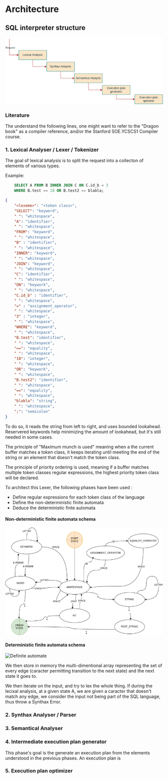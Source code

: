 # Architecture

## SQL interpreter structure
![Interpreter](interpreter.drawio.png)

### Literature

The understand the following lines, one might want to refer to the "Dragon book" as a compiler reference, and/or
the Stanford SOE.YCSCS1 Compiler course.

### 1. Lexical Analyser / Lexer / Tokenizer
 The goal of lexical analysis is to split the request into a collecton of elements of various types.

Example:

```sql
    SELECT A FROM B INNER JOIN C ON C.id_b = 3
    WHERE B.test == 10 OR B.test2 == blabla;
```

```json
{
    "<lexeme>": "<token class>",
    "SELECT": "keyword",
    " ": "whitespace",
    "A": "identifier",
    " ": "whitespace",
    "FROM": "keyword",
    " ": "whitespace",
    "B" : "identifier",
    " ": "whitespace",
    "INNER": "keyword",
    " ": "whitespace",
    "JOIN": "keyword",
    " ": "whitespace",
    "C": "identifier",
    " ": "whitespace",
    "ON": "keywork",
    " ": "whitespace",
    "C.id_b" : "identifier",
    " ": "whitespace",
    "=" : "assignment_operator",
    " ": "whitespace",
    "3" : "integer",
    " ": "whitespace",
    "WHERE": "keyword",
    " ": "whitespace",
    "B.test": "identifier",
    " ": "whitespace",
    "==": "equality",
    " ": "whitespace",
    "10": "integer",
    " ": "whitespace",
    "OR": "keywork",
    " ": "whitespace",
    "B.test2": "identifier",
    " ": "whitespace",
    "==": "equality",
    " ": "whitespace",
    "blabla": "string",
    " ": "whitespace",
    ";": "semicolon"
}
```

To do so, it reads the string from left to right, and uses bounded lookahead. Reservered keywords help minimizing the
amount of lookahead, but it's still needed in some cases.

The principle of "Maximum munch is used" meaning when a the current buffer matches a token class, it keeps iterating
until meeting the end of the string or an element that doesn't match the token class.

The principle of priority ordering is used, meaning if a buffer matches multiple token classes regular expressions,
the highest priority token class will be declared.

To architect this Lexer, the following phases have been used :
- Define regular expressions for each token class of the language
- Define the non-deterministic finite automata
- Deduce the deterministic finte automata

#### **Non-deterministic finite automata schema**
![Non-definite automata](lexer-ndfa.drawio.png)
#### **Deterministic finite automata schema**
![Definite automate](lexer-dfa.drawio.png)

We then store in memory the multi-dimentional array representing the set
of every edge (caracter permitting transition to the next state) and the next
state it goes to.

We then iterate on the input, and try to lex the whole thing.
If during the lecixal analysis, at a given state A, we are given a caracter
that doesn't match any edge, we consider the input not being part of the SQL
language, thus throw a Synthax Error.


### 2. Synthax Analyser / Parser

### 3. Semantical Analyser

### 4. Intermediate execution plan generator
 This phase's goal is the generate an execution plan from the elements understood in the previous phases.
 An execution plan is

### 5. Execution plan optimizer

